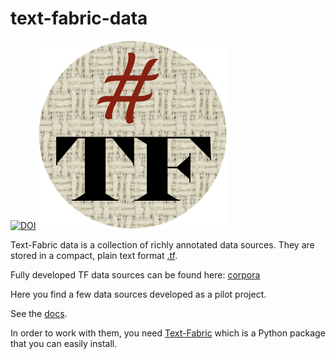 # text-fabric-data
[![DOI](https://zenodo.org/badge/74902112.svg)](https://zenodo.org/badge/latestdoi/74902112)
![text-fabric](docs/images/tf.png)

Text-Fabric data is a collection of richly annotated data sources.
They are stored in a compact, plain text format
[.tf](https://annotation.github.io/text-fabric/tf/about/fileformats.html).

Fully developed TF data sources can be found here:
[corpora](https://annotation.github.io/text-fabric/tf/about/corpora.html)

Here you find a few data sources developed as a pilot project.

See the 
[docs](https://annotation.github.io/text-fabric-data/).

In order to work with them, you need
[Text-Fabric](https://github.com/annotation/text-fabric/tf)
which is a Python package that you can easily install.


